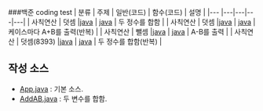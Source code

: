 ###백준 coding test
| 분류 | 주제 | 일반(코드) | 함수(코드) | 설명 |
|--- |---|---|---|---|
| 사칙연산 | 덧셈 |[java](https://www.acmicpc.net/source/51273355) | [java](https://www.acmicpc.net/source/51273423) | 두 정수를 합함 |
| 사칙연산 | 덧셈 |[java](https://www.acmicpc.net/source/51275879) | [java](https://www.acmicpc.net/source/51276729) | 케이스마다 A+B를 출력(반복) |
| 사칙연산 | 뺄셈 |[java](https://www.acmicpc.net/source/50431018) | [java](https://www.acmicpc.net/source/51305930) | A-B를 출력 |
| 사칙연산 | 덧셈(8393) |[java](https://www.acmicpc.net/source/51308085) | [java](https://www.acmicpc.net/source/51308417) | 두 정수를 합함(반복) |

## 작성 소스

- [App.java](https://github.com/mayds1010/study_javas/blob/master/src/App.java) : 기본 소스.
- [AddAB.java](https://github.com/mayds1010/study_javas/blob/master/src/AddAB.java) : 두 변수를 합함.
